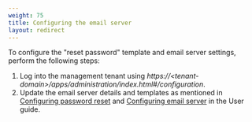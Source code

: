 ```yaml
---
weight: 75
title: Configuring the email server
layout: redirect
---
```


To configure the "reset password" template and email server settings, perform the following steps:

1. Log into the management tenant using *https://&#60;tenant-domain>/apps/administration/index.html#/configuration*.
2. Update the email server details and templates as mentioned in [Configuring password reset](/users-guide/enterprise-edition/#password-reset) and [Configuring email server](/users-guide/enterprise-edition/#email-server) in the User guide.
